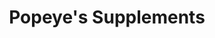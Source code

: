 ---
title: "Popeye's Supplements"
url: /brampton/popeyes-supplements/
shop: nutrition supplements
---
